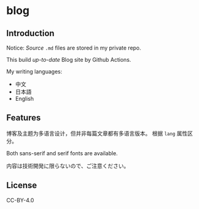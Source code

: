 # __blog__

## Introduction

Notice: *Source* `.md` files are stored in my private repo.  

This build *up-to-date* Blog site by Github Actions.

My writing languages:

- 中文
- 日本語
- English

## Features

博客及主题为多语言设计，但并非每篇文章都有多语言版本。 根据 `lang` 属性区分。

Both sans-serif and serif fonts are available. 

内容は技術開発に限らないので、ご注意ください。

## License

CC-BY-4.0
